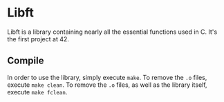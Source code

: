 # Libft
Libft is a library containing nearly all the essential functions used in C. It's the first project at 42.

## Compile
In order to use the library, simply execute ```make```. To remove the ```.o``` files, execute ```make clean```. To remove the ```.o``` files, as well as the library itself, execute ```make fclean```.
